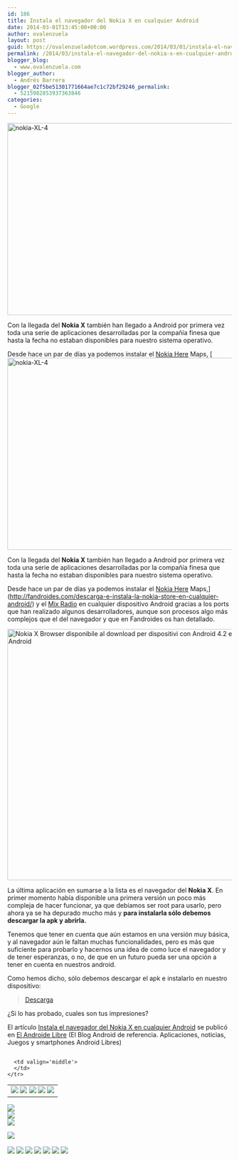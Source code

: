 ```yaml
---
id: 186
title: Instala el navegador del Nokia X en cualquier Android
date: 2014-03-01T13:45:00+00:00
author: ovalenzuela
layout: post
guid: https://ovalenzueladotcom.wordpress.com/2014/03/01/instala-el-navegador-del-nokia-x-en-cualquier-android
permalink: /2014/03/instala-el-navegador-del-nokia-x-en-cualquier-android.html
blogger_blog:
  - www.ovalenzuela.com
blogger_author:
  - Andrés Barrera
blogger_02f5be51301771664ae7c1c72bf29246_permalink:
  - 5215982853937363846
categories:
  - Google
---
```

[<img class="alignnone size-full wp-image-128537 aligncenter" alt="nokia-XL-4" src="http://www.elandroidelibre.com/wp-content/uploads/2014/02/nokia-XL-4.jpg" width="632" height="432" />](http://www.elandroidelibre.com/wp-content/uploads/2014/02/nokia-XL-4.jpg)

Con la llegada del **Nokia X** también han llegado a Android por primera vez toda una serie de aplicaciones desarrolladas por la compañía finesa que hasta la fecha no estaban disponibles para nuestro sistema operativo.

Desde hace un par de días ya podemos instalar el <a href="http://fandroides.com/instala-el-nokia-here-en-cualquier-dispositivo-android/" target="_blank">Nokia Here</a> Maps, [[<img class="alignnone size-full wp-image-128537 aligncenter" alt="nokia-XL-4" src="http://www.elandroidelibre.com/wp-content/uploads/2014/02/nokia-XL-4.jpg" width="632" height="432" />](http://www.elandroidelibre.com/wp-content/uploads/2014/02/nokia-XL-4.jpg)

Con la llegada del **Nokia X** también han llegado a Android por primera vez toda una serie de aplicaciones desarrolladas por la compañía finesa que hasta la fecha no estaban disponibles para nuestro sistema operativo.

Desde hace un par de días ya podemos instalar el <a href="http://fandroides.com/instala-el-nokia-here-en-cualquier-dispositivo-android/" target="_blank">Nokia Here</a> Maps,](http://fandroides.com/descarga-e-instala-la-nokia-store-en-cualquier-android/) y el <a href="http://fandroides.com/instala-la-aplicacion-mix-radio-de-nokia-en-cualquier-android/" target="_blank">Mix Radio</a> en cualquier dispositivo Android gracias a los ports que han realizado algunos desarrolladores, aunque son procesos algo más complejos que el del navegador y que en Fandroides os han detallado.

[<img class="alignnone size-full wp-image-129439 aligncenter" alt="Nokia X Browser disponibile al download per dispositivi con Android 4.2 e superiori – Tutto Android" src="http://www.elandroidelibre.com/wp-content/uploads/2014/03/Nokia-X-Browser-disponibile-al-download-per-dispositivi-con-Android-4.2-e-superiori-–-Tutto-Android.png" width="654" height="565" />](http://www.elandroidelibre.com/wp-content/uploads/2014/03/Nokia-X-Browser-disponibile-al-download-per-dispositivi-con-Android-4.2-e-superiori-–-Tutto-Android.png)

La última aplicación en sumarse a la lista es el navegador del **Nokia X**. En primer momento había disponible una primera versión un poco más compleja de hacer funcionar, ya que debíamos ser root para usarlo, pero ahora ya se ha depurado mucho más y **para instalarla sólo debemos descargar la apk y abrirla.**

Tenemos que tener en cuenta que aún estamos en una versión muy básica, y al navegador aún le faltan muchas funcionalidades, pero es más que suficiente para probarlo y hacernos una idea de como luce el navegador y de tener esperanzas, o no, de que en un futuro pueda ser una opción a tener en cuenta en nuestros android.

Como hemos dicho, sólo debemos descargar el apk e instalarlo en nuestro dispositivo:

> <a href="https://www.mediafire.com/?8vbx2bsd79wslp1" target="_blank">Descarga</a>

¿Si lo has probado, cuales son tus impresiones?

El artículo [Instala el navegador del Nokia X en cualquier Android](http://www.elandroidelibre.com/2014/03/instala-el-navegador-del-nokia-x-en-cualquier-android.html) se publicó en [El Androide Libre](http://www.elandroidelibre.com) (El Blog Android de referencia. Aplicaciones, noticias, Juegos y smartphones Android Libres)


<img width="1" height="1" src="http://rss.feedsportal.com/c/34005/f/617036/s/37acfa08/sc/15/mf.gif" border="0" /> 

<div>
  <table border='0'>
    <tr>
      <td valign='middle'>
        <a href="http://share.feedsportal.com/share/twitter/?u=http%3A%2F%2Fwww.elandroidelibre.com%2F2014%2F03%2Finstala-el-navegador-del-nokia-x-en-cualquier-android.html&t=Instala+el+navegador+del+Nokia+X+en+cualquier+Android" target="_blank"><img src="http://res3.feedsportal.com/social/twitter.png" border="0" /></a> <a href="http://share.feedsportal.com/share/facebook/?u=http%3A%2F%2Fwww.elandroidelibre.com%2F2014%2F03%2Finstala-el-navegador-del-nokia-x-en-cualquier-android.html&t=Instala+el+navegador+del+Nokia+X+en+cualquier+Android" target="_blank"><img src="http://res3.feedsportal.com/social/facebook.png" border="0" /></a> <a href="http://share.feedsportal.com/share/linkedin/?u=http%3A%2F%2Fwww.elandroidelibre.com%2F2014%2F03%2Finstala-el-navegador-del-nokia-x-en-cualquier-android.html&t=Instala+el+navegador+del+Nokia+X+en+cualquier+Android" target="_blank"><img src="http://res3.feedsportal.com/social/linkedin.png" border="0" /></a> <a href="http://share.feedsportal.com/share/gplus/?u=http%3A%2F%2Fwww.elandroidelibre.com%2F2014%2F03%2Finstala-el-navegador-del-nokia-x-en-cualquier-android.html&t=Instala+el+navegador+del+Nokia+X+en+cualquier+Android" target="_blank"><img src="http://res3.feedsportal.com/social/googleplus.png" border="0" /></a> <a href="http://share.feedsportal.com/share/email/?u=http%3A%2F%2Fwww.elandroidelibre.com%2F2014%2F03%2Finstala-el-navegador-del-nokia-x-en-cualquier-android.html&t=Instala+el+navegador+del+Nokia+X+en+cualquier+Android" target="_blank"><img src="http://res3.feedsportal.com/social/email.png" border="0" /></a>
      </td>
      
      <td valign='middle'>
      </td>
    </tr>
  </table>
</div>

[<img src="http://da.feedsportal.com/r/187558370555/u/49/f/617036/c/34005/s/37acfa08/sc/15/rc/1/rc.img" border="0" />](http://da.feedsportal.com/r/187558370555/u/49/f/617036/c/34005/s/37acfa08/sc/15/rc/1/rc.htm)  
[<img src="http://da.feedsportal.com/r/187558370555/u/49/f/617036/c/34005/s/37acfa08/sc/15/rc/2/rc.img" border="0" />](http://da.feedsportal.com/r/187558370555/u/49/f/617036/c/34005/s/37acfa08/sc/15/rc/2/rc.htm)  
[<img src="http://da.feedsportal.com/r/187558370555/u/49/f/617036/c/34005/s/37acfa08/sc/15/rc/3/rc.img" border="0" />](http://da.feedsportal.com/r/187558370555/u/49/f/617036/c/34005/s/37acfa08/sc/15/rc/3/rc.htm)

[<img src="http://da.feedsportal.com/r/187558370555/u/49/f/617036/c/34005/s/37acfa08/a2.img" border="0" />](http://da.feedsportal.com/r/187558370555/u/49/f/617036/c/34005/s/37acfa08/a2.htm)
<img width="1" height="1" src="http://pi.feedsportal.com/r/187558370555/u/49/f/617036/c/34005/s/37acfa08/a2t.img" border="0" /> 

<div>
  <a href="http://feeds.feedburner.com/~ff/elandroidelibre?a=QjXZ8sru0GM:4A1teZ97Hj8:ecdYMiMMAMM"><img src="http://feeds.feedburner.com/~ff/elandroidelibre?d=ecdYMiMMAMM" border="0" /></a> <a href="http://feeds.feedburner.com/~ff/elandroidelibre?a=QjXZ8sru0GM:4A1teZ97Hj8:V_sGLiPBpWU"><img src="http://feeds.feedburner.com/~ff/elandroidelibre?i=QjXZ8sru0GM:4A1teZ97Hj8:V_sGLiPBpWU" border="0" /></a> <a href="http://feeds.feedburner.com/~ff/elandroidelibre?a=QjXZ8sru0GM:4A1teZ97Hj8:7Q72WNTAKBA"><img src="http://feeds.feedburner.com/~ff/elandroidelibre?d=7Q72WNTAKBA" border="0" /></a> <a href="http://feeds.feedburner.com/~ff/elandroidelibre?a=QjXZ8sru0GM:4A1teZ97Hj8:dnMXMwOfBR0"><img src="http://feeds.feedburner.com/~ff/elandroidelibre?d=dnMXMwOfBR0" border="0" /></a> <a href="http://feeds.feedburner.com/~ff/elandroidelibre?a=QjXZ8sru0GM:4A1teZ97Hj8:yIl2AUoC8zA"><img src="http://feeds.feedburner.com/~ff/elandroidelibre?d=yIl2AUoC8zA" border="0" /></a> <a href="http://feeds.feedburner.com/~ff/elandroidelibre?a=QjXZ8sru0GM:4A1teZ97Hj8:qj6IDK7rITs"><img src="http://feeds.feedburner.com/~ff/elandroidelibre?d=qj6IDK7rITs" border="0" /></a> <a href="http://feeds.feedburner.com/~ff/elandroidelibre?a=QjXZ8sru0GM:4A1teZ97Hj8:I9og5sOYxJI"><img src="http://feeds.feedburner.com/~ff/elandroidelibre?d=I9og5sOYxJI" border="0" /></a>
</div>

<img src="http://feeds.feedburner.com/~r/elandroidelibre/~4/QjXZ8sru0GM" height="1" width="1" />